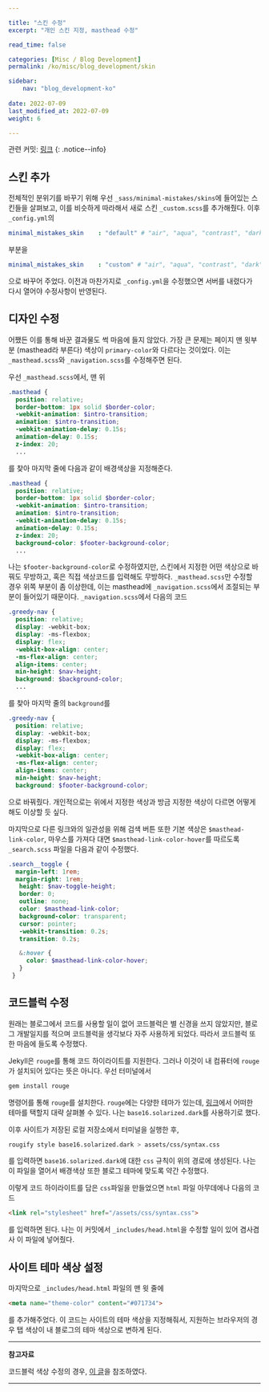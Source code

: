 ```yaml
---

title: "스킨 수정"
excerpt: "개인 스킨 지정, masthead 수정"

read_time: false

categories: [Misc / Blog Development]
permalink: /ko/misc/blog_development/skin

sidebar: 
    nav: "blog_development-ko"
    
date: 2022-07-09
last_modified_at: 2022-07-09
weight: 6

---
```


관련 커밋: [링크](https://github.com/math-jh/math-jh.github.io/commit/f5b42046913cbb8226fdfead7ef683c13fe09ec1)
{: .notice--info}

## 스킨 추가

전체적인 분위기를 바꾸기 위해 우선 `_sass/minimal-mistakes/skins`에 들어있는 스킨들을 살펴보고, 이를 비슷하게 따라해서 새로 스킨 `_custom.scss`를 추가해줬다. 이후 `_config.yml`의 

```yml
minimal_mistakes_skin    : "default" # "air", "aqua", "contrast", "dark", "dirt", "neon", "mint", "plum", "sunrise"
```

부분을

```yml
minimal_mistakes_skin    : "custom" # "air", "aqua", "contrast", "dark", "dirt", "neon", "mint", "plum", "sunrise"
```

으로 바꾸어 주었다. 이전과 마찬가지로 `_config.yml`을 수정했으면 서버를 내렸다가 다시 열어야 수정사항이 반영된다.

## 디자인 수정

어쨌든 이를 통해 바꾼 결과물도 썩 마음에 들지 않았다. 가장 큰 문제는 페이지 맨 윗부분 (masthead라 부른다) 색상이 `primary-color`와 다르다는 것이었다. 이는 `_masthead.scss`와 `_navigation.scss`를 수정해주면 된다. 

우선 `_masthead.scss`에서, 맨 위

```scss
.masthead {
  position: relative;
  border-bottom: 1px solid $border-color;
  -webkit-animation: $intro-transition;
  animation: $intro-transition;
  -webkit-animation-delay: 0.15s;
  animation-delay: 0.15s;
  z-index: 20;
  ...
```

를 찾아 마지막 줄에 다음과 같이 배경색상을 지정해준다. 

```scss
.masthead {
  position: relative;
  border-bottom: 1px solid $border-color;
  -webkit-animation: $intro-transition;
  animation: $intro-transition;
  -webkit-animation-delay: 0.15s;
  animation-delay: 0.15s;
  z-index: 20;
  background-color: $footer-background-color;
  ...
```

나는 `$footer-background-color`로 수정하였지만, 스킨에서 지정한 어떤 색상으로 바꿔도 무방하고, 혹은 직접 색상코드를 입력해도 무방하다. `_masthead.scss`만 수정할 경우 위쪽 부분이 좀 이상한데, 이는 masthead에 `_navigation.scss`에서 조절되는 부분이 들어있기 때문이다. `_navigation.scss`에서 다음의 코드

```scss
.greedy-nav {
  position: relative;
  display: -webkit-box;
  display: -ms-flexbox;
  display: flex;
  -webkit-box-align: center;
  -ms-flex-align: center;
  align-items: center;
  min-height: $nav-height;
  background: $background-color;
  ...
```

를 찾아 마지막 줄의 `background`를

```scss
.greedy-nav {
  position: relative;
  display: -webkit-box;
  display: -ms-flexbox;
  display: flex;
  -webkit-box-align: center;
  -ms-flex-align: center;
  align-items: center;
  min-height: $nav-height;
  background: $footer-background-color;
```
으로 바꿔줬다. 개인적으로는 위에서 지정한 색상과 방금 지정한 색상이 다르면 어떻게 해도 이상할 듯 싶다. 

마지막으로 다른 링크와의 일관성을 위해 검색 버튼 또한 기본 색상은 `$masthead-link-color`, 마우스를 가져다 대면 `$masthead-link-color-hover`를 따르도록 `_search.scss` 파일을 다음과 같이 수정했다.

```scss
.search__toggle {
  margin-left: 1rem;
  margin-right: 1rem;
   height: $nav-toggle-height;
   border: 0;
   outline: none;
   color: $masthead-link-color;
   background-color: transparent;
   cursor: pointer;
   -webkit-transition: 0.2s;
   transition: 0.2s;

   &:hover {
     color: $masthead-link-color-hover;
   }
 }
```

## 코드블럭 수정

원래는 블로그에서 코드를 사용할 일이 없어 코드블럭은 별 신경을 쓰지 않았지만, 블로그 개발일지를 적으며 코드블럭을 생각보다 자주 사용하게 되었다. 따라서 코드블럭 또한 마음에 들도록 수정했다. 

Jekyll은 `rouge`를 통해 코드 하이라이트를 지원한다. 그러나 이것이 내 컴퓨터에 `rouge`가 설치되어 있다는 뜻은 아니다. 우선 터미널에서

```zsh
gem install rouge
```

명령어를 통해 `rouge`를 설치한다. `rouge`에는 다양한 테마가 있는데, [링크](https://spsarolkar.github.io/rouge-theme-preview/)에서 어떠한 테마를 택할지 대략 살펴볼 수 있다. 나는 `base16.solarized.dark`를 사용하기로 했다. 

이후 사이트가 저장된 로컬 저장소에서 터미널을 실행한 후, 

```zsh
rougify style base16.solarized.dark > assets/css/syntax.css
```

를 입력하면 `base16.solarized.dark`에 대한 `css` 규칙이 위의 경로에 생성된다. 나는 이 파일을 열어서 배경색상 또한 블로그 테마에 맞도록 약간 수정했다. 

이렇게 코드 하이라이트를 담은 `css`파일을 만들었으면 `html` 파일 아무데에나 다음의 코드

```html
<link rel="stylesheet" href="/assets/css/syntax.css">
```

를 입력하면 된다. 나는 이 커밋에서 `_includes/head.html`을 수정할 일이 있어 겸사겸사 이 파일에 넣어줬다.

## 사이트 테마 색상 설정

마지막으로 `_includes/head.html` 파일의 맨 윗 줄에

```html
<meta name="theme-color" content="#071734">
```
를 추가해주었다. 이 코드는 사이트의 테마 색상을 지정해줘서, 지원하는 브라우저의 경우 탭 색상이 내 블로그의 테마 색상으로 변하게 된다. 

---

**참고자료**

코드블럭 색상 수정의 경우, [이 글](https://moon9342.github.io/jekyll-rouge)을 참조하였다.

---